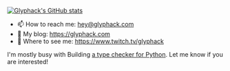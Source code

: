 [![Glyphack's GitHub stats](https://github-readme-stats.vercel.app/api?username=glyphack&show_icons=true&theme=radical)](#)

- 📫 How to reach me: hey@glyphack.com
- 📖 My blog: https://glyphack.com
- 🎥 Where to see me: https://www.twitch.tv/glyphack


I'm mostly busy with Building [a type checker for Python](https://github.com/Glyphack/enderpy). Let me know if you are interested!
